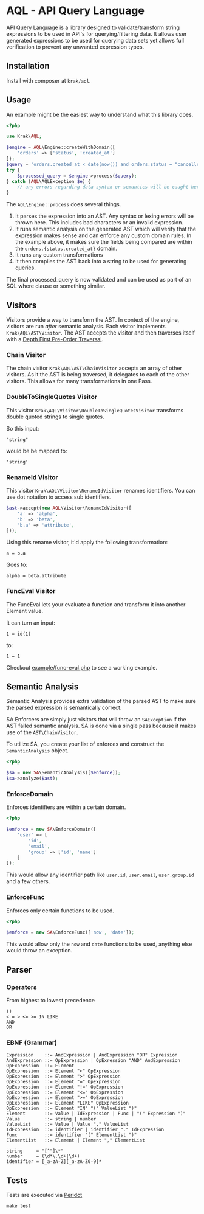 # AQL - API Query Language

API Query Language is a library designed to validate/transform string expressions to be used in API's for querying/filtering data. It allows user generated expressions to be used for querying data sets yet allows full verification to prevent any unwanted expression types.

## Installation

Install with composer at `krak/aql`.

## Usage

An example might be the easiest way to understand what this library does.

```php
<?php

use Krak\AQL;

$engine = AQL\Engine::createWithDomain([
    'orders' => ['status', 'created_at']
]);
$query = 'orders.created_at < date(now()) and orders.status = "cancelled"';
try {
    $processed_query = $engine->process($query);
} catch (AQL\AQLException $e) {
    // any errors regarding data syntax or semantics will be caught here.
}
```

The `AQL\Engine::process` does several things.

1. It parses the expression into an AST. Any syntax or lexing errors will be thrown here. This includes bad characters or an invalid expression.
2. It runs semantic analysis on the generated AST which will verify that the expression makes sense and can enforce any custom domain rules. In the example above, it makes sure the fields being compared are within the `orders.{status,created_at}` domain.
3. It runs any custom transformations
4. It then compiles the AST back into a string to be used for generating queries.

The final processed_query is now validated and can be used as part of an SQL where clause or something similar.

## Visitors

Visitors provide a way to transform the AST. In context of the engine, visitors are run *after* semantic analysis. Each visitor implements `Krak\AQL\AST\Visitor`. The AST accepts the visitor and then traverses itself with a [Depth First Pre-Order Traversal](https://en.wikipedia.org/wiki/Tree_traversal#Depth-first_search).

### Chain Visitor

The chain visitor `Krak\AQL\AST\ChainVisitor` accepts an array of other visitors. As it the AST is being traversed, it delegates to each of the other visitors. This allows for many transformations in one Pass.

### DoubleToSingleQuotes Visitor

This visitor `Krak\AQL\Visitor\DoubleToSingleQuotesVisitor` transforms double quoted strings to single quotes.

So this input:

```
"string"
```

would be be mapped to:

```
'string'
```

### RenameId Visitor

This visitor `Krak\AQL\Visitor\RenameIdVisitor` renames identifiers. You can use dot notation to access sub identifiers.

```php
$ast->accept(new AQL\Visitor\RenameIdVisitor([
    'a' => 'alpha',
    'b' => 'beta',
    'b.a' => 'attribute',
]));
```

Using this rename visitor, it'd apply the following transformation:

```
a = b.a
```

Goes to:

```
alpha = beta.attribute
```

### FuncEval Visitor

The FuncEval lets your evaluate a function and transform it into another Element value.

It can turn an input:

```
1 = id(1)
```

to:

```
1 = 1
```

Checkout [example/func-eval.php](example/func-eval.php) to see a working example.

## Semantic Analysis

Semantic Analysis provides extra validation of the parsed AST to make sure the parsed expression is semantically correct.

SA Enforcers are simply just visitors that will throw an `SAException` if the AST failed semantic analysis. SA is done via a single pass because it makes use of the `AST\ChainVisitor`.

To utilize SA, you create your list of enforces and construct the `SemanticAnalysis` object.

```php
<?php

$sa = new SA\SemanticAnalysis([$enforce]);
$sa->analyze($ast);
```

### EnforceDomain

Enforces identifiers are within a certain domain.

```php
<?php

$enforce = new SA\EnforceDomain([
    'user' => [
        'id',
        'email',
        'group' => ['id', 'name']
    ]
]);
```

This would allow any identifier path like `user.id`, `user.email`, `user.group.id` and a few others.

### EnforceFunc

Enforces only certain functions to be used.

```php
<?php

$enforce = new SA\EnforceFunc(['now', 'date']);
```

This would allow only the `now` and `date` functions to be used, anything else would throw an exception.

## Parser

### Operators

From highest to lowest precedence

```
()
< = > <= >= IN LIKE
AND
OR
```

### EBNF (Grammar)

    Expression    ::= AndExpression | AndExpression "OR" Expression
    AndExpression ::= OpExpression | OpExression "AND" AndExpression
    OpExpression  ::= Element
    OpExpression  ::= Element "<" OpExpression
    OpExpression  ::= Element ">" OpExpression
    OpExpression  ::= Element "=" OpExpression
    OpExpression  ::= Element "!=" OpExpression
    OpExpression  ::= Element "<=" OpExpression
    OpExpression  ::= Element ">=" OpExpression
    OpExpression  ::= Element "LIKE" OpExpression
    OpExpression  ::= Element "IN" "(" ValueList ")"
    Element       ::= Value | IdExpression | Func | "(" Expression ")"
    Value         ::= string | number
    ValueList     ::= Value | Value "," ValueList
    IdExpression  ::= identifier | identifier "." IdExpression
    Func          ::= identifier "(" ElementList ")"
    ElementList   ::= Element | Element "," ElementList

    string     = "[^"]\*"
    number     = (\d*\.\d+|\d+)
    identifier = [_a-zA-Z][_a-zA-Z0-9]*

## Tests

Tests are executed via [Peridot](http://peridot-php.github.io)

```
make test
```

